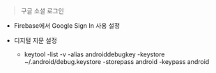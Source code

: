 > 구글 소셜 로그인

- Firebase에서 Google Sign In 사용 설정

- 디지털 지문 설정
  - keytool -list -v -alias androiddebugkey -keystore ~/.android/debug.keystore -storepass android -keypass android